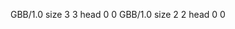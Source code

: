<gs-board without-header> GBB/1.0
size 3 3
head 0 0
 </gs-board>
<gs-board without-header> GBB/1.0
size 2 2
head 0 0 </gs-board>
